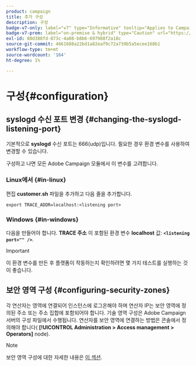 ```yaml
---
product: campaign
title: 추가 구성
description: 구성
badge-v7-only: label="v7" type="Informative" tooltip="Applies to Campaign Classic v7 only"
badge-v7-prem: label="on-premise & hybrid" type="Caution" url="https://experienceleague.adobe.com/docs/campaign-classic/using/installing-campaign-classic/architecture-and-hosting-models/hosting-models-lp/hosting-models.html" tooltip="Applies to on-premise and hybrid deployments only"
exl-id: 80d388fd-873c-4a08-b8b6-697988f2a18c
source-git-commit: 4661688a22bd1a82eaf9c72a739b5a5ecee168b1
workflow-type: tm+mt
source-wordcount: '164'
ht-degree: 1%

---
```


# 구성{#configuration}



## syslogd 수신 포트 변경 {#changing-the-syslogd-listening-port}

기본적으로 **syslogd** 수신 포트는 666(udp)입니다. 필요한 경우 환경 변수를 사용하여 변경할 수 있습니다.

구성하고 나면 모든 Adobe Campaign 모듈에서 이 변수를 고려합니다.

### Linux에서 {#in-linux}

편집 **customer.sh** 파일을 추가하고 다음 줄을 추가합니다.

```
export TRACE_ADDR=localhost:<listening port>
```

### Windows {#in-windows}

다음을 만들어야 합니다. **TRACE 주소** 이 포함된 환경 변수 **localhost** 값: **`<listening port="" />`**.

>[!IMPORTANT]
>
>이 환경 변수를 만든 후 플랫폼이 작동하는지 확인하려면 몇 가지 테스트를 실행하는 것이 좋습니다.

## 보안 영역 구성 {#configuring-security-zones}

각 연산자는 영역에 연결되어 인스턴스에 로그온해야 하며 연산자 IP는 보안 영역에 정의된 주소 또는 주소 집합에 포함되어야 합니다. 기술 영역 구성은 Adobe Campaign 서버의 구성 파일에서 수행됩니다. 연산자를 보안 영역에 연결하는 방법은 콘솔에서 정의해야 합니다( **[!UICONTROL Administration > Access management > Operators]** node).

>[!NOTE]
>
>보안 영역 구성에 대한 자세한 내용은 [이 섹션](../../installation/using/security-zones.md).
